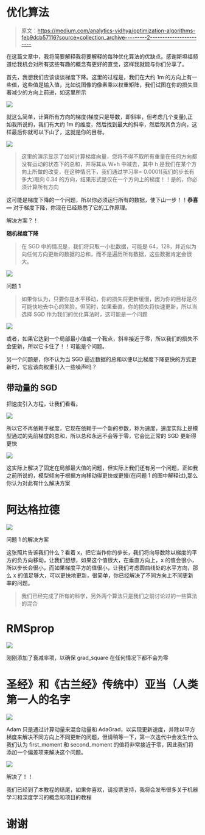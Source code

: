 # 优化算法

> 原文：<https://medium.com/analytics-vidhya/optimization-algorithms-feb9dcb57116?source=collection_archive---------2----------------------->

在这篇文章中，我将简要解释我将要解释的每种优化算法的优缺点。感谢斯坦福频道给我机会对所有这些有趣的概念有更好的直觉，这样我就能与你们分享了。

首先，我想我们应该谈谈梯度下降。这里的过程是，我们在大约 1m 的方向上有一些值，这些值是输入值，比如说图像的像素乘以权重矩阵，我们试图在你的损失显著减少的方向上前进，如这里所示

![](img/66592f4e629babeda9f879dbaf54a1ec.png)

就这么简单，计算所有方向的梯度(梯度只是导数，即斜率，但考虑几个变量),正如我所说的，我们有大约 1m 的维度，然后找到最大的斜率，然后取其负方向，这样最后你就可以下山了，这就是你的目标。

![](img/cf4d520072426665a1471011982db67f.png)

> 这里的演示显示了如何计算梯度向量，您将不得不取所有重量在任何方向都没有运动的状态下的总和，并将其从 W+h 中减去，其中 h 是我们在某个方向上所做的改变，在这种情况下，我们通过学习率= 0.0001(我们的步长有多大)取向 0.34 的方向，结果形式是仅在一个方向上的梯度！！是的，你必须计算所有方向

这可能是梯度下降的一个问题，所以你必须运行所有的数据，使下山一步！！**恭喜—** 对于梯度下降，你现在已经熟悉了它的工作原理。

解决方案？！

**随机梯度下降**

> 在 SGD 中的情况是，我们将只取一小批数据，可能是 64，128，并近似为向任何方向更新的数据的总和，而不是遍历所有数据，这些数据肯定会很大。

![](img/88af933a350a3f11593c2b2b62cd5d31.png)

问题 1

> 如果你认为，只要你是水平移动，你的损失将更新缓慢，因为你的目标是尽可能快地去中心的笑脸，但同时，如果垂直，你的损失将快速更新，所以当选择 SGD 作为我们的优化算法时，这可能是一个问题

![](img/7075e51a12e35aa28284ba6941bc4f34.png)

或者，如果它达到一个局部最小值或一个鞍点，斜率接近于零，所以我们的损失不会更新，所以它卡住了！！可能是个问题。

另一个问题是，你不认为当 SGD 逼近数据的总和以便以比梯度下降更快的方式更新时，它应该向权重引入一些噪声吗？

## 带动量的 SGD

把速度引入方程，让我们看看。

![](img/c36e49ba5f8636b1ab5b2dc6c9d5b833.png)

所以它不再依赖于梯度，它现在依赖于一个新的参数，称为速度，速度实际上是模型通过的先前梯度的总和，所以总和永远不会等于零，它会比正常的 SGD 更新得更快

![](img/4ae5dd52f7737931980b54cd51c6be9c.png)

这实际上解决了固定在局部最大值的问题，但实际上我们还有另一个问题，正如我之前所说的，模型倾向于根据方向移动得更快或更慢(在问题 1 的图中解释过),那么你认为对此有什么解决方案

# 阿达格拉德

![](img/70c144ae56d5f06e70d4b12e37a5303b.png)

问题 1 的解决方案

这张照片告诉我们什么？看着 x，把它当作你的步长，我们将向导数除以梯度的平方的负方向移动，让我们想想，如果这个值很大，在垂直方向上，x 的值会很小，所以步长会很小，而如果梯度平方的值很小，让我们考虑圆曲线处的水平方向，那么 x 的值足够大，可以更快地更新，很简单，你已经解决了不同方向上不同更新率的问题。

> 我们已经完成了所有的科学，另外两个算法只是我们之前讨论过的一些算法的混合

# RMSprop

![](img/d08265c60e431787736b77d7d77eafd0.png)

刚刚添加了衰减率项，以确保 grad_square 在任何情况下都不会为零

# 圣经》和《古兰经》传统中）亚当（人类第一人的名字

![](img/ac799f7efa443bbc6112a36592c084d5.png)

Adam 只是通过计算动量来混合动量和 AdaGrad，以实现更新速度，并除以平方梯度来解决不同方向上不同更新的问题，但请稍等一下，第一次迭代中会发生什么我们认为 first_moment 和 second_moment 的值将非常接近于零，因此我们将添加一个偏差项来解决这个问题。

![](img/5e00e884511244e03c850e0ac8aaefd6.png)

解决了！！

我们已经到了本教程的结尾，如果你喜欢，请投票支持，我将会发布很多关于机器学习和深度学习的概念和项目的教程

# 谢谢